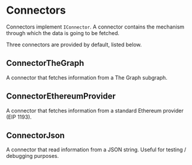 # Connectors

Connectors implement `IConnector`. A connector contains the mechanism through which the data is going to be fetched.

Three connectors are provided by default, listed below.

## ConnectorTheGraph

A connector that fetches information from a The Graph subgraph.

## ConnectorEthereumProvider

A connector that fetches information from a standard Ethereum provider \(EIP 1193\).

## ConnectorJson

A connector that read information from a JSON string. Useful for testing / debugging purposes.
